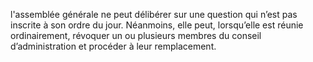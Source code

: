l'assemblée générale ne peut délibérer sur une question qui n’est pas inscrite à son ordre du jour.
Néanmoins, elle peut, lorsqu’elle est réunie ordinairement, révoquer un ou plusieurs membres du conseil d’administration et procéder à leur remplacement.